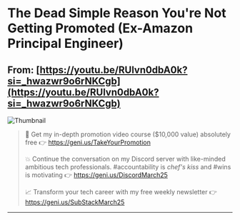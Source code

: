# The Dead Simple Reason You're Not Getting Promoted (Ex-Amazon Principal Engineer)
From: [https://youtu.be/RUlvn0dbA0k?si=_hwazwr9o6rNKCgb](https://youtu.be/RUlvn0dbA0k?si=_hwazwr9o6rNKCgb)
---

![Thumbnail](https://i.ytimg.com/vi/RUlvn0dbA0k/hqdefault.jpg?sqp=-oaymwEjCNACELwBSFryq4qpAxUIARUAAAAAGAElAADIQj0AgKJDeAE=&rs=AOn4CLBSG8GJ85is3BdSo2gl7dpuKWETRA)

> 🚀 Get my in-depth promotion video course ($10,000 value) absolutely free 👉  https://geni.us/TakeYourPromotion
>
>
>💥 Continue the conversation on my Discord server with like-minded ambitious tech professionals. #accountability is *chef's kiss* and #wins is motivating 👉 https://geni.us/DiscordMarch25
>
>📈 Transform your tech career with my free weekly newsletter 👉 https://geni.us/SubStackMarch25
---